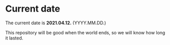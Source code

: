 # Current date

The current date is **2021.04.12.** (YYYY.MM.DD.)

This repository will be good when the world ends, so we will know how long it lasted.